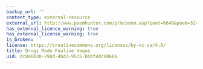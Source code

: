 ```yaml
---
backup_url: ''
content_type: external-resource
external_url: http://www.poemhunter.com/p/m/poem.asp?poet=6648&poem=32448
has_external_licence_warning: true
has_external_license_warning: true
is_broken: ''
license: https://creativecommons.org/licenses/by-nc-sa/4.0/
title: Drugs Made Pauline Vague
uid: dc8e6b30-298d-4bd3-9535-bbbf4dc9068a
---
```

